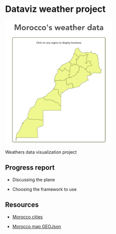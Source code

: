 # Dataviz weather project

<img src="./doc/thumbnail.png" alt="Morocco map" height="400"/>

Weathers data visualization project

## Progress report

- Discussing the plane

- Choosing the framework to use

## Resources

- [Morocco cities](https://simplemaps.com/data/ma-cities)

- [Morocco map GEOJson](https://github.com/manalhama/Morocco-geojson/blob/master/maroc.geojson?short_path=99993c0)
